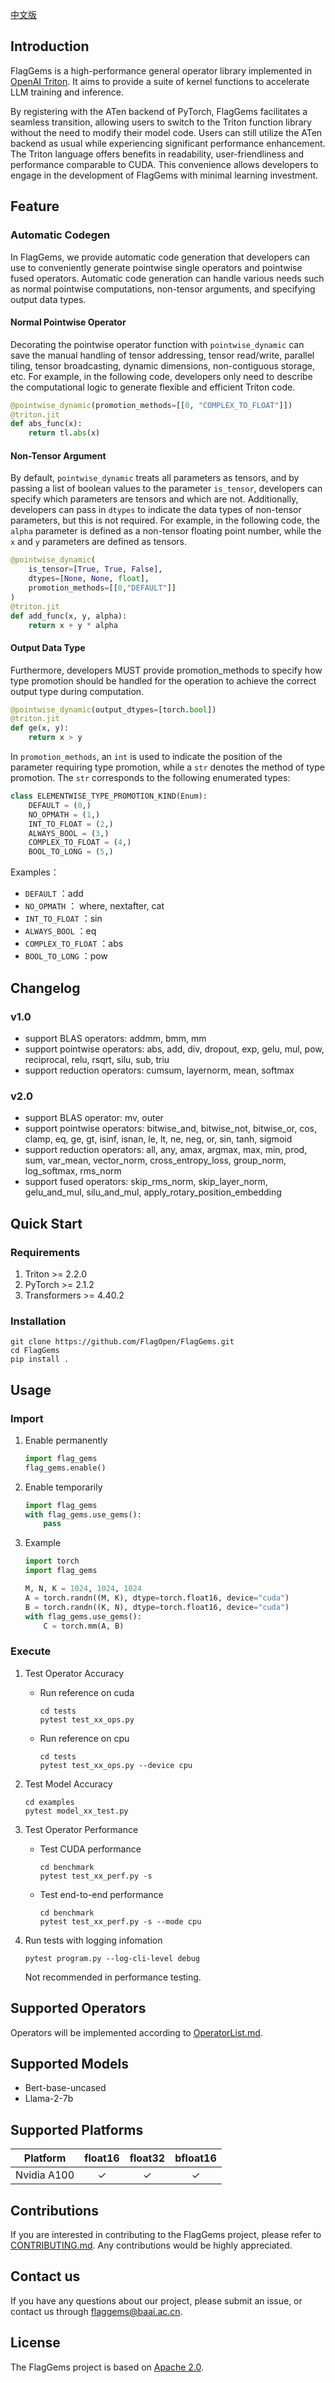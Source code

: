 [中文版](https://github.com/FlagOpen/FlagGems/blob/master/README_cn.md)

## Introduction

FlagGems is a high-performance general operator library implemented in [OpenAI Triton](https://github.com/openai/triton). It aims to provide a suite of kernel functions to accelerate LLM training and inference.

By registering with the ATen backend of PyTorch, FlagGems facilitates a seamless transition, allowing users to switch to the Triton function library without the need to modify their model code. Users can still utilize the ATen backend as usual while experiencing significant performance enhancement. The Triton language offers benefits in readability, user-friendliness and performance comparable to CUDA. This convenience allows developers to engage in the development of FlagGems with minimal learning investment.


## Feature

### Automatic Codegen

In FlagGems, we provide automatic code generation that developers can use to conveniently generate pointwise single operators and pointwise fused operators. Automatic code generation can handle various needs such as normal pointwise computations, non-tensor arguments, and specifying output data types.

#### Normal Pointwise Operator

Decorating the pointwise operator function with `pointwise_dynamic` can save the manual handling of tensor addressing, tensor read/write, parallel tiling, tensor broadcasting, dynamic dimensions, non-contiguous storage, etc. For example, in the following code, developers only need to describe the computational logic to generate flexible and efficient Triton code.

```python
@pointwise_dynamic(promotion_methods=[[0, "COMPLEX_TO_FLOAT"]])
@triton.jit
def abs_func(x):
    return tl.abs(x)
```

#### Non-Tensor Argument

By default, `pointwise_dynamic` treats all parameters as tensors, and by passing a list of boolean values to the parameter `is_tensor`, developers can specify which parameters are tensors and which are not. Additionally, developers can pass in `dtypes` to indicate the data types of non-tensor parameters, but this is not required. For example, in the following code, the `alpha` parameter is defined as a non-tensor floating point number, while the `x` and `y` parameters are defined as tensors.

```python
@pointwise_dynamic(
    is_tensor=[True, True, False],
    dtypes=[None, None, float],
    promotion_methods=[[0,"DEFAULT"]]
)
@triton.jit
def add_func(x, y, alpha):
    return x + y * alpha
```

#### Output Data Type

Furthermore, developers MUST provide promotion_methods to specify how type promotion should be handled for the operation to achieve the correct output type during computation.

```python
@pointwise_dynamic(output_dtypes=[torch.bool])
@triton.jit
def ge(x, y):
    return x > y
```

In `promotion_methods`, an `int` is used to indicate the position of the parameter requiring type promotion, while a `str` denotes the method of type promotion. The `str` corresponds to the following enumerated types:

```python
class ELEMENTWISE_TYPE_PROMOTION_KIND(Enum):
    DEFAULT = (0,)
    NO_OPMATH = (1,)
    INT_TO_FLOAT = (2,)
    ALWAYS_BOOL = (3,)
    COMPLEX_TO_FLOAT = (4,)
    BOOL_TO_LONG = (5,)
```

Examples：

- `DEFAULT` ：add
- `NO_OPMATH` ： where, nextafter, cat
- `INT_TO_FLOAT` ：sin
- `ALWAYS_BOOL` ：eq
- `COMPLEX_TO_FLOAT` ：abs
- `BOOL_TO_LONG` ：pow

## Changelog

### v1.0
- support BLAS operators: addmm, bmm, mm
- support pointwise operators: abs, add, div, dropout, exp, gelu, mul, pow, reciprocal, relu, rsqrt, silu, sub, triu
- support reduction operators: cumsum, layernorm, mean, softmax

### v2.0
- support BLAS operator: mv, outer
- support pointwise operators: bitwise_and, bitwise_not, bitwise_or, cos, clamp, eq, ge, gt, isinf, isnan, le, lt, ne, neg, or, sin, tanh, sigmoid
- support reduction operators: all, any, amax, argmax, max, min, prod, sum, var_mean, vector_norm, cross_entropy_loss, group_norm, log_softmax, rms_norm
- support fused operators: skip_rms_norm, skip_layer_norm, gelu_and_mul, silu_and_mul, apply_rotary_position_embedding

## Quick Start

### Requirements

1. Triton >= 2.2.0
2. PyTorch >= 2.1.2
3. Transformers >= 4.40.2

### Installation

```shell
git clone https://github.com/FlagOpen/FlagGems.git
cd FlagGems
pip install .
```

## Usage

### Import

1. Enable permanently
    ```python
    import flag_gems
    flag_gems.enable()
    ```

2. Enable temporarily
    ```python
    import flag_gems
    with flag_gems.use_gems():
        pass
    ```

3. Example
    ```python
    import torch
    import flag_gems

    M, N, K = 1024, 1024, 1024
    A = torch.randn((M, K), dtype=torch.float16, device="cuda")
    B = torch.randn((K, N), dtype=torch.float16, device="cuda")
    with flag_gems.use_gems():
        C = torch.mm(A, B)
    ```

### Execute

1. Test Operator Accuracy
    - Run reference on cuda
        ```shell
        cd tests
        pytest test_xx_ops.py
        ```
    - Run reference on cpu
        ```shell
        cd tests
        pytest test_xx_ops.py --device cpu
        ```

2. Test Model Accuracy
    ```shell
    cd examples
    pytest model_xx_test.py
    ```

3. Test Operator Performance
    - Test CUDA performance
        ```shell
        cd benchmark
        pytest test_xx_perf.py -s
        ```
    - Test end-to-end performance
        ```shell
        cd benchmark
        pytest test_xx_perf.py -s --mode cpu
        ```

4. Run tests with logging infomation
    ```shell
    pytest program.py --log-cli-level debug
    ```
    Not recommended in performance testing.

## Supported Operators

Operators will be implemented according to [OperatorList.md](https://github.com/FlagOpen/FlagGems/blob/master/OperatorList.md).

## Supported Models

- Bert-base-uncased
- Llama-2-7b

## Supported Platforms

| Platform | float16 | float32 | bfloat16 |
| :---: | :---: | :---: | :---: |
| Nvidia A100 | ✓ | ✓ | ✓ |

## Contributions

If you are interested in contributing to the FlagGems project, please refer to [CONTRIBUTING.md](https://github.com/FlagOpen/FlagGems/blob/master/CONTRIBUTING.md). Any contributions would be highly appreciated.

## Contact us

If you have any questions about our project, please submit an issue, or contact us through <a href="mailto:flaggems@baai.ac.cn">flaggems@baai.ac.cn</a>.

## License

The FlagGems project is based on [Apache 2.0](https://github.com/FlagOpen/FlagGems/blob/master/LICENSE).
